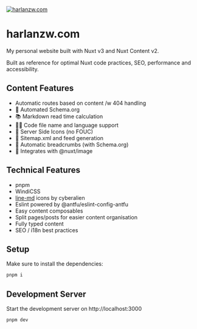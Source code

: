 [![harlanzw.com](https://repository-images.githubusercontent.com/498703201/39a4dfce-bed2-48d9-9777-a076fb0f000f)](https://harlanzw.com)

# harlanzw.com

My personal website built with Nuxt v3 and Nuxt Content v2.

Built as reference for optimal Nuxt code practices, SEO, performance and accessibility.

## Content Features

- Automatic routes based on content /w 404 handling
- 🔎 Automated Schema.org
- 📚 Markdown read time calculation
- 👨‍💻 Code file name and language support
- 🧩 Server Side Icons (no FOUC)
- 🤖 Sitemap.xml and feed generation
- 🍞 Automatic breadcrumbs (with Schema.org)
- 🤝 Integrates with @nuxt/image

## Technical Features

- pnpm
- WindiCSS
- [line-md](https://github.com/cyberalien/line-md) icons by cyberalien 
- Eslint powered by @antfu/eslint-config-antfu
- Easy content composables
- Split pages/posts for easier content organisation
- Fully typed content
- SEO / i18n best practices

## Setup

Make sure to install the dependencies:

```bash
pnpm i
```

## Development Server

Start the development server on http://localhost:3000

```bash
pnpm dev
```
